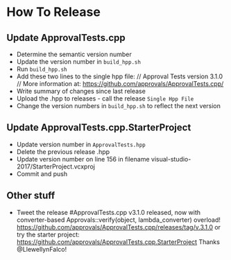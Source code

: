 # How To Release

## Update ApprovalTests.cpp

* Determine the semantic version number
* Update the version number in `build_hpp.sh`
* Run `build_hpp.sh`
* Add these two lines to the single hpp file:
// Approval Tests version 3.1.0
// More information at: https://github.com/approvals/ApprovalTests.cpp/
* Write summary of changes since last release 
* Upload the .hpp to releases - call the release `Single Hpp File`
* Change the version numbers in `build_hpp.sh` to reflect the next version

## Update ApprovalTests.cpp.StarterProject

* Update version number in `ApprovalTests.hpp`
* Delete the previous release .hpp
* Update version number on line 156 in filename visual-studio-2017/StarterProject.vcxproj
* Commit and push

## Other stuff

* Tweet the release
#ApprovalTests.cpp v3.1.0 released, now with converter-based Approvals::verify(object, lambda_converter) overload!
https://github.com/approvals/ApprovalTests.cpp/releases/tag/v.3.1.0 
or try the starter project: https://github.com/approvals/ApprovalTests.cpp.StarterProject
Thanks @LlewellynFalco!